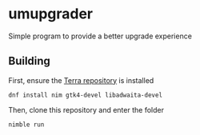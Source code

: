 # umupgrader
Simple program to provide a better upgrade experience

## Building
First, ensure the [Terra repository](https://terra.fyralabs.com) is installed

```dnf install nim gtk4-devel libadwaita-devel```


Then, clone this repository and enter the folder

```nimble run```

